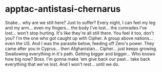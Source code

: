 # apptac-antistasi-chernarus
Snake... why are we still here? Just to suffer? Every night, I can feel my leg and my arm... even my fingers... the body I've lost... the comrades I've lost... won't stop hurting. It's like they're all still there. You feel it too, don't you? I'm the one who got caught up with Cipher. A group above nations... even the US. And I was the parasite below, feeding off Zero's power. They came after you in Cyprus... then Afghanistan... Cipher... just keeps growing. Swallowing everything in it's path. Getting bigger and bigger... Who knows how big now? Boss. I'm gonna make 'em give back our past... take back everything that we've lost. And I won't rest... until we do. 
